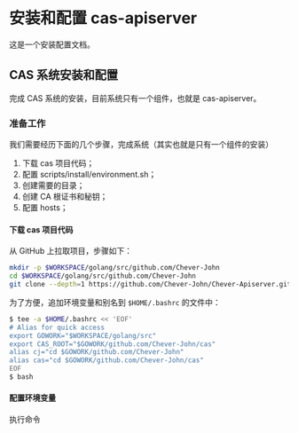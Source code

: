 # 安装和配置 cas-apiserver

这是一个安装配置文档。

## CAS 系统安装和配置

完成 CAS 系统的安装，目前系统只有一个组件，也就是 cas-apiserver。

### 准备工作

我们需要经历下面的几个步骤，完成系统（其实也就是只有一个组件的安装）

1. 下载 cas 项目代码；
2. 配置 scripts/install/environment.sh；
3. 创建需要的目录；
4. 创建 CA 根证书和秘钥；
5. 配置 hosts；

#### 下载 cas 项目代码

从 GitHub 上拉取项目，步骤如下：

```bash
mkdir -p $WORKSPACE/golang/src/github.com/Chever-John
cd $WORKSPACE/golang/src/github.com/Chever-John
git clone --depth=1 https://github.com/Chever-John/Chever-Apiserver.git
```

为了方便，追加环境变量和别名到 `$HOME/.bashrc` 的文件中：

```bash
$ tee -a $HOME/.bashrc << 'EOF'
# Alias for quick access
export GOWORK="$WORKSPACE/golang/src"
export CAS_ROOT="$GOWORK/github.com/Chever-John/cas"
alias cj="cd $GOWORK/github.com/Chever-John"
alias cas="cd $GOWORK/github.com/Chever-John/cas"
EOF
$ bash
```

#### 配置环境变量

执行命令
